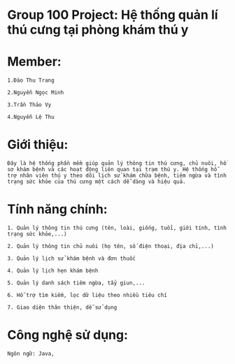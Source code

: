 # Group 100 Project: Hệ thống quản lí thú cưng tại phòng khám thú y 

# Member:

	1.Đào Thu Trang 

	2.Nguyễn Ngọc Minh

	3.Trần Thảo Vy

	4.Nguyễn Lệ Thu

# Giới thiệu:
    Đây là hệ thống phần mềm giúp quản lý thông tin thú cưng, chủ nuôi, hồ sơ khám bệnh và các hoạt động liên quan tại trạm thú y. Hệ thống hỗ trợ nhân viên thú y theo dõi lịch sử khám chữa bệnh, tiêm ngừa và tình trạng sức khỏe của thú cưng một cách dễ dàng và hiệu quả.

# Tính năng chính:
    1. Quản lý thông tin thú cưng (tên, loài, giống, tuổi, giới tính, tình trạng sức khỏe,...)

    2. Quản lý thông tin chủ nuôi (họ tên, số điện thoại, địa chỉ,...)

    3. Quản lý lịch sử khám bệnh và đơn thuốc
 
    4. Quản lý lịch hẹn khám bệnh

    5. Quản lý danh sách tiêm ngừa, tẩy giun,...

    6. Hỗ trợ tìm kiếm, lọc dữ liệu theo nhiều tiêu chí

    7. Giao diện thân thiện, dễ sử dụng
# Công nghệ sử dụng:
    Ngôn ngữ: Java,

